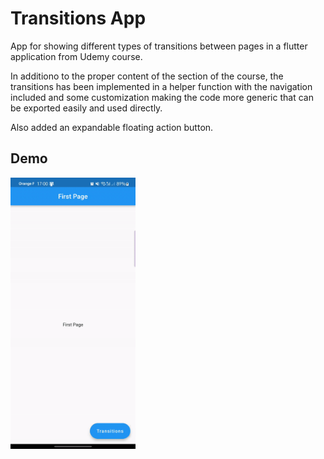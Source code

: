 # Transitions App

App for showing different types of transitions between pages in a flutter application from Udemy course.

In additiono to the proper content of the section of the course, the transitions has been implemented
in a helper function with the navigation included and some customization making the code more generic 
that can be exported easily and used directly.

Also added an expandable floating action button.

## Demo

<img src="https://github.com/IvanLpJc/Flutter-TransitionsApp/blob/main/demo.gif" width=200px> 
